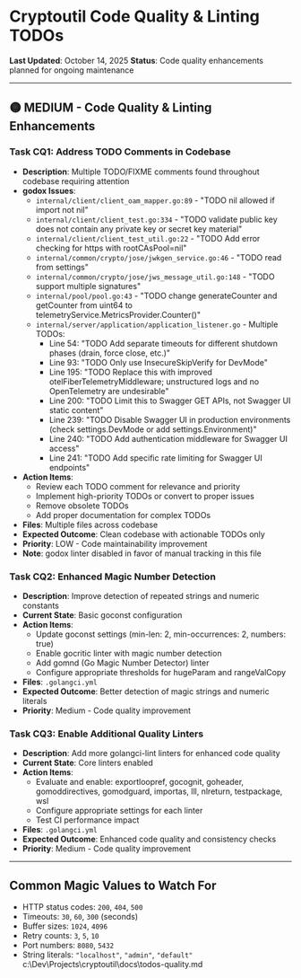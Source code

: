 # Cryptoutil Code Quality & Linting TODOs

**Last Updated**: October 14, 2025
**Status**: Code quality enhancements planned for ongoing maintenance

---

## 🟡 MEDIUM - Code Quality & Linting Enhancements

### Task CQ1: Address TODO Comments in Codebase
- **Description**: Multiple TODO/FIXME comments found throughout codebase requiring attention
- **godox Issues**:
  - `internal/client/client_oam_mapper.go:89` - "TODO nil allowed if import not nil"
  - `internal/client/client_test.go:334` - "TODO validate public key does not contain any private key or secret key material"
  - `internal/client/client_test_util.go:22` - "TODO Add error checking for https with rootCAsPool=nil"
  - `internal/common/crypto/jose/jwkgen_service.go:46` - "TODO read from settings"
  - `internal/common/crypto/jose/jws_message_util.go:148` - "TODO support multiple signatures"
  - `internal/pool/pool.go:43` - "TODO change generateCounter and getCounter from uint64 to telemetryService.MetricsProvider.Counter()"
  - `internal/server/application/application_listener.go` - Multiple TODOs:
    - Line 54: "TODO Add separate timeouts for different shutdown phases (drain, force close, etc.)"
    - Line 93: "TODO Only use InsecureSkipVerify for DevMode"
    - Line 195: "TODO Replace this with improved otelFiberTelemetryMiddleware; unstructured logs and no OpenTelemetry are undesirable"
    - Line 200: "TODO Limit this to Swagger GET APIs, not Swagger UI static content"
    - Line 239: "TODO Disable Swagger UI in production environments (check settings.DevMode or add settings.Environment)"
    - Line 240: "TODO Add authentication middleware for Swagger UI access"
    - Line 241: "TODO Add specific rate limiting for Swagger UI endpoints"
- **Action Items**:
  - Review each TODO comment for relevance and priority
  - Implement high-priority TODOs or convert to proper issues
  - Remove obsolete TODOs
  - Add proper documentation for complex TODOs
- **Files**: Multiple files across codebase
- **Expected Outcome**: Clean codebase with actionable TODOs only
- **Priority**: LOW - Code maintainability improvement
- **Note**: godox linter disabled in favor of manual tracking in this file

### Task CQ2: Enhanced Magic Number Detection
- **Description**: Improve detection of repeated strings and numeric constants
- **Current State**: Basic goconst configuration
- **Action Items**:
  - Update goconst settings (min-len: 2, min-occurrences: 2, numbers: true)
  - Enable gocritic linter with magic number detection
  - Add gomnd (Go Magic Number Detector) linter
  - Configure appropriate thresholds for hugeParam and rangeValCopy
- **Files**: `.golangci.yml`
- **Expected Outcome**: Better detection of magic strings and numeric literals
- **Priority**: Medium - Code quality improvement

### Task CQ3: Enable Additional Quality Linters
- **Description**: Add more golangci-lint linters for enhanced code quality
- **Current State**: Core linters enabled
- **Action Items**:
  - Evaluate and enable: exportloopref, gocognit, goheader, gomoddirectives, gomodguard, importas, lll, nlreturn, testpackage, wsl
  - Configure appropriate settings for each linter
  - Test CI performance impact
- **Files**: `.golangci.yml`
- **Expected Outcome**: Enhanced code quality and consistency checks
- **Priority**: Medium - Code quality improvement

---

## Common Magic Values to Watch For

- HTTP status codes: `200`, `404`, `500`
- Timeouts: `30`, `60`, `300` (seconds)
- Buffer sizes: `1024`, `4096`
- Retry counts: `3`, `5`, `10`
- Port numbers: `8080`, `5432`
- String literals: `"localhost"`, `"admin"`, `"default"`</content>
<parameter name="filePath">c:\Dev\Projects\cryptoutil\docs\todos-quality.md
